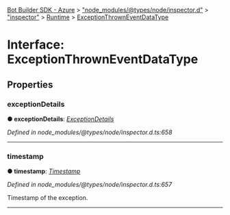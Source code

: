 [Bot Builder SDK - Azure](../README.md) > ["node_modules/@types/node/inspector.d"](../modules/_node_modules__types_node_inspector_d_.md) > ["inspector"](../modules/_node_modules__types_node_inspector_d_._inspector_.md) > [Runtime](../modules/_node_modules__types_node_inspector_d_._inspector_.runtime.md) > [ExceptionThrownEventDataType](../interfaces/_node_modules__types_node_inspector_d_._inspector_.runtime.exceptionthrowneventdatatype.md)



# Interface: ExceptionThrownEventDataType


## Properties
<a id="exceptiondetails"></a>

###  exceptionDetails

**●  exceptionDetails**:  *[ExceptionDetails](_node_modules__types_node_inspector_d_._inspector_.runtime.exceptiondetails.md)* 

*Defined in node_modules/@types/node/inspector.d.ts:658*





___

<a id="timestamp"></a>

###  timestamp

**●  timestamp**:  *[Timestamp](../modules/_node_modules__types_node_inspector_d_._inspector_.runtime.md#timestamp)* 

*Defined in node_modules/@types/node/inspector.d.ts:657*



Timestamp of the exception.




___


